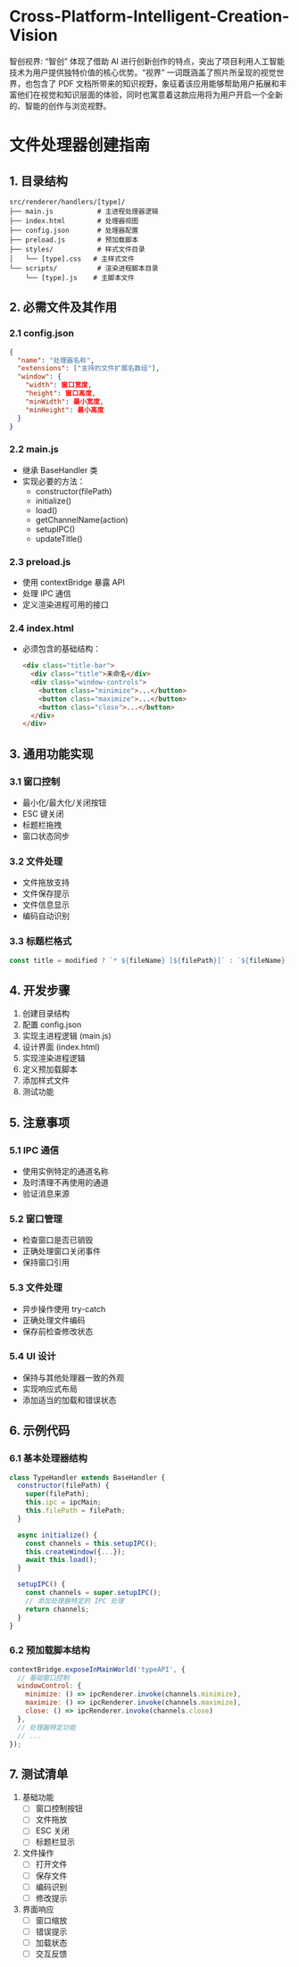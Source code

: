 # Cross-Platform-Intelligent-Creation-Vision
智创视界: “智创” 体现了借助 AI 进行创新创作的特点，突出了项目利用人工智能技术为用户提供独特价值的核心优势。“视界” 一词既涵盖了照片所呈现的视觉世界，也包含了 PDF 文档所带来的知识视野，象征着该应用能够帮助用户拓展和丰富他们在视觉和知识层面的体验，同时也寓意着这款应用将为用户开启一个全新的、智能的创作与浏览视野。



# 文件处理器创建指南

## 1. 目录结构
```
src/renderer/handlers/[type]/
├── main.js           # 主进程处理器逻辑
├── index.html        # 处理器视图
├── config.json       # 处理器配置
├── preload.js        # 预加载脚本
├── styles/           # 样式文件目录
│   └── [type].css   # 主样式文件
└── scripts/          # 渲染进程脚本目录
    └── [type].js    # 主脚本文件
```

## 2. 必需文件及其作用

### 2.1 config.json
```json
{
  "name": "处理器名称",
  "extensions": ["支持的文件扩展名数组"],
  "window": {
    "width": 窗口宽度,
    "height": 窗口高度,
    "minWidth": 最小宽度,
    "minHeight": 最小高度
  }
}
```

### 2.2 main.js
- 继承 BaseHandler 类
- 实现必要的方法：
  - constructor(filePath)
  - initialize()
  - load()
  - getChannelName(action)
  - setupIPC()
  - updateTitle()

### 2.3 preload.js
- 使用 contextBridge 暴露 API
- 处理 IPC 通信
- 定义渲染进程可用的接口

### 2.4 index.html
- 必须包含的基础结构：
  ```html
  <div class="title-bar">
    <div class="title">未命名</div>
    <div class="window-controls">
      <button class="minimize">...</button>
      <button class="maximize">...</button>
      <button class="close">...</button>
    </div>
  </div>
  ```

## 3. 通用功能实现

### 3.1 窗口控制
- 最小化/最大化/关闭按钮
- ESC 键关闭
- 标题栏拖拽
- 窗口状态同步

### 3.2 文件处理
- 文件拖放支持
- 文件保存提示
- 文件信息显示
- 编码自动识别

### 3.3 标题栏格式
```javascript
const title = modified ? `* ${fileName} [${filePath}]` : `${fileName} [${filePath}]`;
```

## 4. 开发步骤

1. 创建目录结构
2. 配置 config.json
3. 实现主进程逻辑 (main.js)
4. 设计界面 (index.html)
5. 实现渲染进程逻辑
6. 定义预加载脚本
7. 添加样式文件
8. 测试功能

## 5. 注意事项

### 5.1 IPC 通信
- 使用实例特定的通道名称
- 及时清理不再使用的通道
- 验证消息来源

### 5.2 窗口管理
- 检查窗口是否已销毁
- 正确处理窗口关闭事件
- 保持窗口引用

### 5.3 文件处理
- 异步操作使用 try-catch
- 正确处理文件编码
- 保存前检查修改状态

### 5.4 UI 设计
- 保持与其他处理器一致的外观
- 实现响应式布局
- 添加适当的加载和错误状态

## 6. 示例代码

### 6.1 基本处理器结构
```javascript
class TypeHandler extends BaseHandler {
  constructor(filePath) {
    super(filePath);
    this.ipc = ipcMain;
    this.filePath = filePath;
  }

  async initialize() {
    const channels = this.setupIPC();
    this.createWindow({...});
    await this.load();
  }

  setupIPC() {
    const channels = super.setupIPC();
    // 添加处理器特定的 IPC 处理
    return channels;
  }
}
```

### 6.2 预加载脚本结构
```javascript
contextBridge.exposeInMainWorld('typeAPI', {
  // 基础窗口控制
  windowControl: {
    minimize: () => ipcRenderer.invoke(channels.minimize),
    maximize: () => ipcRenderer.invoke(channels.maximize),
    close: () => ipcRenderer.invoke(channels.close)
  },
  // 处理器特定功能
  // ...
});
```

## 7. 测试清单

1. 基础功能
   - [ ] 窗口控制按钮
   - [ ] 文件拖放
   - [ ] ESC 关闭
   - [ ] 标题栏显示

2. 文件操作
   - [ ] 打开文件
   - [ ] 保存文件
   - [ ] 编码识别
   - [ ] 修改提示

3. 界面响应
   - [ ] 窗口缩放
   - [ ] 错误提示
   - [ ] 加载状态
   - [ ] 交互反馈